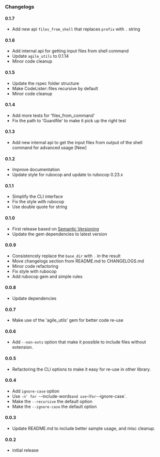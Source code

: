 ### Changelogs

#### 0.1.7

- Add new api `files_from_shell` that replaces `prefix` with `.` string

#### 0.1.6

- Add internal api for getting input files from shell command
- Update `agile_utils` to 0.1.14
- Minor code cleanup

#### 0.1.5

- Update the rspec folder structure
- Make CodeLister::files recursive by default
- Minor code cleanup

#### 0.1.4

- Add more tests for 'files_from_command'
- Fix the path to 'Guardfile' to make it pick up the right test

#### 0.1.3

- Add new internal api to get the input files from output of the shell command for advanced usage [New]

#### 0.1.2

- Improve documentation
- Update style for rubocop and update to rubocop 0.23.x

#### 0.1.1

- Simplify the CLI interface
- Fix the style with rubocop
- Use double quote for string

#### 0.1.0

- First release based on [Semantic Versioning][]
- Update the gem dependencies to latest version

#### 0.0.9

- Consistencely replace the `base_dir` with `.` in the result
- Move changelogs section from README.md to CHANGELOGS.md
- Minor code refactoring
- Fix style with rubocop
- Add rubocop gem and simple rules

#### 0.0.8

- Update dependencies

#### 0.0.7

- Make use of the 'agile_utils' gem for better code re-use

#### 0.0.6

- Add `--non-exts` option that make it possible to include files without extension.

#### 0.0.5

- Refactoring the CLI options to make it easy for re-use in other library.

#### 0.0.4

- Add `ignore-case` option
- Use `-n' for `--include-words` and use `-i` for `--ignore-case`.
- Make the `--recursive` the default option
- Make the `--ignore-case` the default option

#### 0.0.3

- Update README.md to include better sample usage, and misc cleanup.

#### 0.0.2

- initial release

[Semantic Versioning]: http://semver.org
